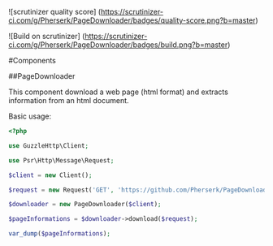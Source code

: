 ![scrutinizer quality score]
(https://scrutinizer-ci.com/g/Pherserk/PageDownloader/badges/quality-score.png?b=master)

![Build on scrutinizer]
(https://scrutinizer-ci.com/g/Pherserk/PageDownloader/badges/build.png?b=master)

#Components

##PageDownloader

This component download a web page (html format) and extracts information from an html document.

Basic usage:

```php
<?php

use GuzzleHttp\Client;

use Psr\Http\Message\Request;

$client = new Client();

$request = new Request('GET', 'https://github.com/Pherserk/PageDownloader');

$downloader = new PageDownloader($client);

$pageInformations = $downloader->download($request);

var_dump($pageInformations);
```
